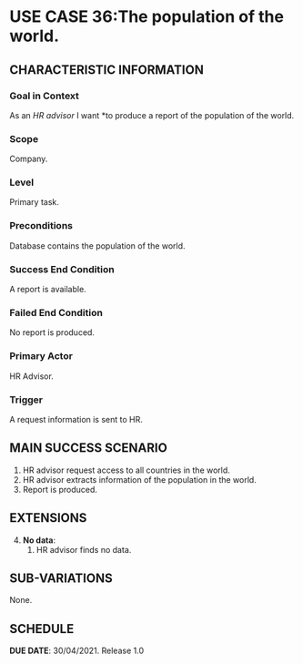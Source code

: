 # USE CASE 36:The population of the world.


## CHARACTERISTIC INFORMATION

### Goal in Context

As an *HR advisor* I want *to produce a report of the population of the world.

### Scope

Company.

### Level

Primary task.

### Preconditions

Database contains the population of the world.

### Success End Condition

A report is available.

### Failed End Condition

No report is produced.

### Primary Actor

HR Advisor.

### Trigger

A request information is sent to HR.

## MAIN SUCCESS SCENARIO

1. HR advisor request access to all countries in the world.
2. HR advisor extracts information of the population in the world.
3. Report is produced.

## EXTENSIONS

4. **No data**:
    1. HR advisor finds no data.

## SUB-VARIATIONS

None.

## SCHEDULE

**DUE DATE**: 30/04/2021.
Release 1.0
